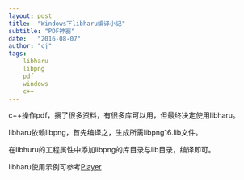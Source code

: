 ```yaml
---
layout: post
title:  "Windows下libharu编译小记"
subtitle: "PDF神器"
date:   "2016-08-07" 
author: "cj"
tags:
    libharu
    libpng
    pdf
    windows
    c++
---
```


c++操作pdf，搜了很多资料，有很多库可以用，但最终决定使用libharu。

libharu依赖libpng，首先编译之，生成所需libpng16.lib文件。

在libhuru的工程属性中添加libpng的库目录与lib目录，编译即可。

libharu使用示例可参考[Player](https://github.com/captainwong/Player/blob/master/Player/printermgr.cpp)
